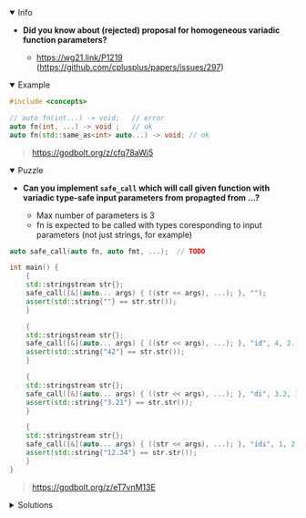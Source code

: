 <details open><summary>Info</summary><p>

* **Did you know about (rejected) proposal for homogeneous variadic function parameters?**

  * https://wg21.link/P1219 (https://github.com/cplusplus/papers/issues/297)

</p></details><details open><summary>Example</summary><p>

```cpp
#include <concepts>

// auto fn(int...) -> void;   // error
auto fn(int, ...) -> void ;   // ok
auto fn(std::same_as<int> auto...) -> void; // ok
```

> https://godbolt.org/z/cfq78aWj5

</p></details><details open><summary>Puzzle</summary><p>

* **Can you implement `safe_call` which will call given function with variadic type-safe input parameters from propagted from ...?**

  * Max number of parameters is 3
  * fn is expected to be called with types coresponding to input parameters (not just strings, for example)

```cpp
auto safe_call(auto fn, auto fmt, ...);  // TODO

int main() {
    {
    std::stringstream str{};
    safe_call([&](auto... args) { ((str << args), ...); }, "");
    assert(std::string{""} == str.str());
    }

    {
    std::stringstream str{};
    safe_call([&](auto... args) { ((str << args), ...); }, "id", 4, 2.);
    assert(std::string{"42"} == str.str());
    }

    {
    std::stringstream str{};
    safe_call([&](auto... args) { ((str << args), ...); }, "di", 3.2, 1);
    assert(std::string{"3.21"} == str.str());
    }

    {
    std::stringstream str{};
    safe_call([&](auto... args) { ((str << args), ...); }, "idi", 1, 2.3, 4);
    assert(std::string{"12.34"} == str.str());
    }
}
```

> https://godbolt.org/z/eT7vnM13E

</p></details><details><summary>Solutions</summary><p>
